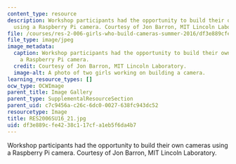 ```yaml
---
content_type: resource
description: Workshop participants had the opportunity to build their own cameras
  using a Raspberry Pi camera. Courtesy of Jon Barron, MIT Lincoln Laboratory.
file: /courses/res-2-006-girls-who-build-cameras-summer-2016/df3e889cfe4238c117cfa1eb5f6da4b7_RES2006SU16_21.jpg
file_type: image/jpeg
image_metadata:
  caption: Workshop participants had the opportunity to build their own cameras using
    a Raspberry Pi camera.
  credit: Courtesy of Jon Barron, MIT Lincoln Laboratory.
  image-alt: A photo of two girls working on building a camera.
learning_resource_types: []
ocw_type: OCWImage
parent_title: Image Gallery
parent_type: SupplementalResourceSection
parent_uid: c7c9456a-c26c-6dc0-0027-638fc943dc52
resourcetype: Image
title: RES2006SU16_21.jpg
uid: df3e889c-fe42-38c1-17cf-a1eb5f6da4b7
---
```

Workshop participants had the opportunity to build their own cameras using a Raspberry Pi camera. Courtesy of Jon Barron, MIT Lincoln Laboratory.

